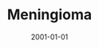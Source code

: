 ---
title: Meningioma
image: https://www.cycif.org/assets/img/coy-acta-neuropathol-2019/1_Ependymoma.jpg
date: '2001-01-01'
minerva_link: https://www.cycif.org/data/coy-acta-neuropathol-2019/osd-1_Ependymoma.html
info_link: https://www.cycif.org/data/coy-acta-neuropathol-2019/index.html
show_page_link: false
---